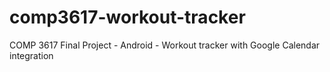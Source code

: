 # comp3617-workout-tracker

COMP 3617 Final Project - Android - Workout tracker with Google Calendar integration
